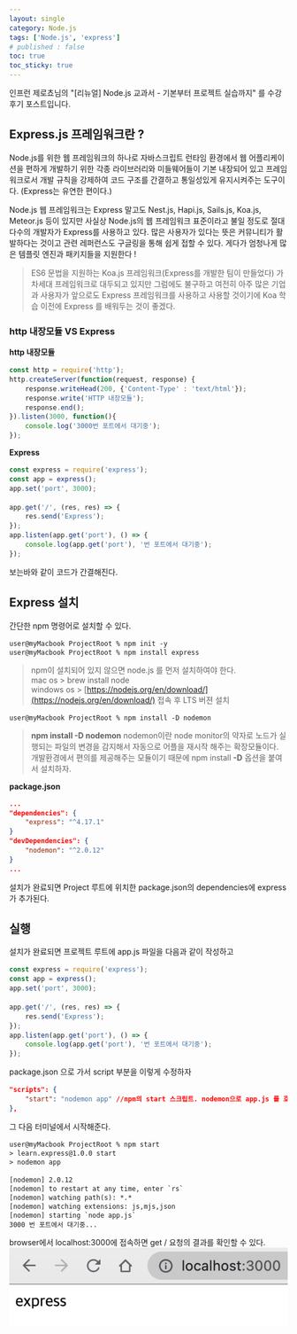 ```yaml
---
layout: single
category: Node.js
tags: ['Node.js', 'express']
# published : false
toc: true
toc_sticky: true
---
```



인프런 제로쵸님의 "[리뉴얼] Node.js 교과서 - 기본부터 프로젝트 실습까지" 를 수강후기 포스트입니다.

## Express.js 프레임워크란 ? 
Node.js를 위한 웹 프레임워크의 하나로
자바스크립트 런타임 환경에서 웹 어플리케이션을 편하게 개발하기 위한 각종 라이브러리와 미들웨어들이 기본 내장되어 있고
프레임워크로서 개발 규칙을 강제하여 코드 구조를 간결하고 통일성있게 유지시켜주는 도구이다. (Express는 유연한 편이다.)

Node.js 웹 프레임워크는 Express 말고도 Nest.js, Hapi.js, Sails.js, Koa.js, Meteor.js 등이 있지만
사실상 Node.js의 웹 프레임워크 표준이라고 불일 정도로 절대 다수의 개발자가 Express를 사용하고 있다. 
많은 사용자가 있다는 뜻은 커뮤니티가 활발하다는 것이고 관련 레퍼런스도 구글링을 통해 쉽게 접할 수 있다.
게다가 엄청나게 많은 템플릿 엔진과 패키지들을 지원한다 ! 

> ES6 문법을 지원하는 Koa.js 프레임워크(Express를 개발한 팀이 만들었다) 가 차세대 프레임워크로 대두되고 있지만
그럼에도 불구하고 여전히 아주 많은 기업과 사용자가 앞으로도 Express 프레임워크를 사용하고 사용할 것이기에 Koa 학습 이전에 Express 를 배워두는 것이 좋겠다.

### http 내장모듈 VS Express 
**http 내장모듈**
```js
const http = require('http');
http.createServer(function(request, response) {
	response.writeHead(200, {'Content-Type' : 'text/html'});
	response.write('HTTP 내장모듈');
	response.end();
}).listen(3000, function(){
	console.log('3000번 포트에서 대기중');
});
```

**Express** 
```js
const express = require('express'); 
const app = express();
app.set('port', 3000);

app.get('/', (res, res) => {
	res.send('Express');
});
app.listen(app.get('port'), () => { 
	console.log(app.get('port'), '번 포트에서 대기중');
});
```
보는바와 같이 코드가 간결해진다.

## Express 설치
간단한 npm 명령어로 설치할 수 있다. 
```terminal
user@myMacbook ProjectRoot % npm init -y 
user@myMacbook ProjectRoot % npm install express
```
> npm이 설치되어 있지 않으면 node.js 를 먼저 설치하여야 한다.   
> mac os > brew install node  
> windows os > [https://nodejs.org/en/download/](https://nodejs.org/en/download/) 접속 후 LTS 버젼 설치  




```terminal
user@myMacbook ProjectRoot % npm install -D nodemon
```
> **npm install -D nodemon**
> nodemon이란 node monitor의 약자로 노드가 실행되는 파일의 변경을 감지해서 자동으로 어플을 재시작 해주는 확장모듈이다.  
> 개발환경에서 편의를 제공해주는 모듈이기 때문에 npm install **-D** 옵션을 붙여서 설치하자. 



**package.json**
```json
...
"dependencies": {              
	"express": "^4.17.1"
}
"devDependencies": {
	"nodemon": "^2.0.12"
}
...
```
설치가 완료되면 Project 루트에 위치한 package.json의 dependencies에 express 가 추가된다.
## 실행
설치가 완료되면 프로젝트 루트에 app.js 파일을 다음과 같이 작성하고 
```js
const express = require('express'); 
const app = express();
app.set('port', 3000);

app.get('/', (res, res) => {
	res.send('Express');
});
app.listen(app.get('port'), () => { 
	console.log(app.get('port'), '번 포트에서 대기중');
});
```
package.json 으로 가서 script 부분을 이렇게 수정하자
```json
"scripts": {
	"start": "nodemon app" //npm의 start 스크립트. nodemon으로 app.js 를 호출할 것이다.
},
```

그 다음 터미널에서 시작해준다. 
```terminal
user@myMacbook ProjectRoot % npm start
> learn.express@1.0.0 start
> nodemon app

[nodemon] 2.0.12
[nodemon] to restart at any time, enter `rs`
[nodemon] watching path(s): *.*
[nodemon] watching extensions: js,mjs,json
[nodemon] starting `node app.js`
3000 번 포트에서 대기중...
```
browser에서 localhost:3000에 접속하면 get / 요청의 결과를 확인할 수 있다. 
![2021-08-27_screenshot1.png](/img/2021-08-27_screenshot1.png "express 접속")


